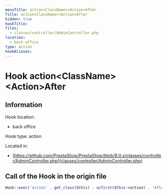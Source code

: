 ```yaml
---
menuTitle: action<ClassName><Action>After
Title: action<ClassName><Action>After
hidden: true
hookTitle: 
files:
  - classes/controller/AdminController.php
location:
  - back office
type: action
hookAliases:
---
```


# Hook action&lt;ClassName>&lt;Action>After

## Information

Hook location:
  - back office

Hook type: action

Located in: 
  - [https://github.com/PrestaShop/PrestaShop/blob/8.0.x/classes/controller/AdminController.php](classes/controller/AdminController.php)

## Call of the Hook in the origin file

```php
Hook::exec('action' . get_class($this) . ucfirst($this->action) . 'After', ['controller' => $this, 'return' => $return]);
```
